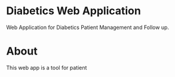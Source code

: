 # Diabetics Web Application

Web Application for Diabetics Patient Management and Follow up.

# About

This web app is a tool for patient